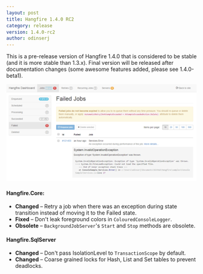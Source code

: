 ```yaml
---
layout: post
title: Hangfire 1.4.0 RC2
category: release
version: 1.4.0-rc2
author: odinserj
---
```


This is a pre-release version of Hangfire 1.4.0 that is considered to be stable (and it is more stable than 1.3.x). Final version will be released after documentation changes (some awesome features added, please see 1.4.0-beta1).

[![New Dashboard](/img/new-dashboard.png)](/img/new-dashboard.png)

#### Hangfire.Core:
* **Changed** – Retry a job when there was an exception during state transition instead of moving it to the Failed state.
* **Fixed** – Don't leak foreground colors in `ColouredConsoleLogger`.
* **Obsolete** – `BackgroundJobServer`'s `Start` and `Stop` methods are obsolete.

#### Hangfire.SqlServer
* **Changed** – Don't pass IsolationLevel to `TransactionScope` by default.
* **Changed** – Coarse grained locks for Hash, List and Set tables to prevent deadlocks.

